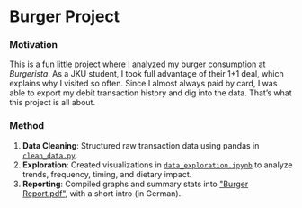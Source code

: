 # Burger Project  

### **Motivation**  
This is a fun little project where I analyzed my burger consumption at *Burgerista*. As a JKU student, I took full advantage of their 1+1 deal, which explains why I visited so often. Since I almost always paid by card, I was able to export my debit transaction history and dig into the data. That’s what this project is all about.  

### **Method**  
1. **Data Cleaning**: Structured raw transaction data using pandas in [`clean_data.py`](clean_data.py).  
2. **Exploration**: Created visualizations in [`data_exploration.ipynb`](data_exploration.ipynb) to analyze trends, frequency, timing, and dietary impact.  
3. **Reporting**: Compiled graphs and summary stats into ["Burger Report.pdf"](Burger%20Report.pdf), with a short intro (in German).  
